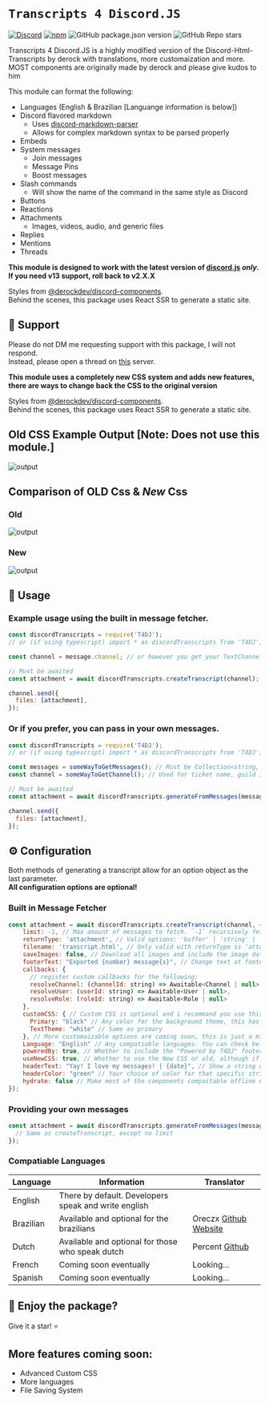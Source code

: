 # `Transcripts 4 Discord.JS` 

[![Discord](https://img.shields.io/discord/555474311637499955?label=discord)](https://discord.gg/rf5qN7C)
[![npm](https://img.shields.io/npm/dw/T4DJ)](http://npmjs.org/package/T4DJ)
![GitHub package.json version](https://img.shields.io/github/package-json/v/ItzDerock/T4DJ)
![GitHub Repo stars](https://img.shields.io/github/stars/ItzDerock/T4DJ?style=social)

Transcripts 4 Discord.JS is a highly modified version of the Discord-Html-Transcripts by derock with translations, more customaization and more. MOST components are originally made by derock and please give kudos to him

This module can format the following:
- Languages (English & Brazilian [Languange information is below])
- Discord flavored markdown
  - Uses [discord-markdown-parser](https://github.com/ItzDerock/discord-markdown-parser)
  - Allows for complex markdown syntax to be parsed properly
- Embeds
- System messages
  - Join messages
  - Message Pins
  - Boost messages
- Slash commands
  - Will show the name of the command in the same style as Discord
- Buttons
- Reactions
- Attachments
  - Images, videos, audio, and generic files
- Replies
- Mentions
- Threads

**This module is designed to work with the latest version of [discord.js](https://discord.js.org/#/) _only_. If you need v13 support, roll back to v2.X.X**

Styles from [@derockdev/discord-components](https://github.com/ItzDerock/discord-components).  
Behind the scenes, this package uses React SSR to generate a static site.

## 👋 Support

Please do not DM me requesting support with this package, I will not respond.  
Instead, please open a thread on [this](https://discord.gg/MZQN8QMJg8) server.

**This module uses a completely new CSS system and adds new features, there are ways to change back the CSS to the original version**

Styles from [@derockdev/discord-components](https://github.com/ItzDerock/discord-components).  
Behind the scenes, this package uses React SSR to generate a static site.

## Old CSS Example Output [Note: Does not use this module.]

![output](https://derock.media/r/6G6FIl.gif)

## Comparison of OLD Css & _New_ Css

### Old

![output](https://mdps.xyz/assets/Screenshot_2023-09-02_at_02.42.43.png)

### New

![output](https://mdps.xyz/assets/Screenshot_2023-09-02_at_02.42.09.png)

## 📝 Usage

### Example usage using the built in message fetcher.

```js
const discordTranscripts = require('T4DJ');
// or (if using typescript) import * as discordTranscripts from 'T4DJ';

const channel = message.channel; // or however you get your TextChannel

// Must be awaited
const attachment = await discordTranscripts.createTranscript(channel);

channel.send({
  files: [attachment],
});
```

### Or if you prefer, you can pass in your own messages.

```js
const discordTranscripts = require('T4DJ');
// or (if using typescript) import * as discordTranscripts from 'T4DJ';

const messages = someWayToGetMessages(); // Must be Collection<string, Message> or Message[]
const channel = someWayToGetChannel(); // Used for ticket name, guild icon, and guild name

// Must be awaited
const attachment = await discordTranscripts.generateFromMessages(messages, channel);

channel.send({
  files: [attachment],
});
```

## ⚙️ Configuration

Both methods of generating a transcript allow for an option object as the last parameter.  
**All configuration options are optional!**

### Built in Message Fetcher

```js
const attachment = await discordTranscripts.createTranscript(channel, {
    limit: -1, // Max amount of messages to fetch. `-1` recursively fetches.
    returnType: 'attachment', // Valid options: 'buffer' | 'string' | 'attachment' Default: 'attachment' OR use the enum ExportReturnType
    filename: 'transcript.html', // Only valid with returnType is 'attachment'. Name of attachment.
    saveImages: false, // Download all images and include the image data in the HTML (allows viewing the image even after it has been deleted) (! WILL INCREASE FILE SIZE USE IF NECESSCARY !)
    footerText: "Exported {number} message{s}", // Change text at footer, don't forget to put {number} to show how much messages got exported, and {s} for plural
    callbacks: {
      // register custom callbacks for the following:
      resolveChannel: (channelId: string) => Awaitable<Channel | null>,
      resolveUser: (userId: string) => Awaitable<User | null>,
      resolveRole: (roleId: string) => Awaitable<Role | null>
    },
    customCSS: { // Custom CSS is optional and i recommand you use this feature in a future update where theres way more options to use.
      Primary: "black" // Any color for the background theme, this has to be compatiable with the CSS Language.
      TextTheme: "white" // Same as primary
    }, // More customaizable options are coming soon, this is just a minor feature for now...
    Language: "English" // Any compatiable languages. You can check below for compatiable or upcoming translations
    poweredBy: true, // Whether to include the "Powered by T4DJ" footer
    useNewCSS: true, // Whether to use the New CSS or old, although if you are going for a realistic look to discord, use old.
    headerText: "Yay! I love my messages! | {date}", // Show a string on top of the transcript. Optional
    headerColor: "green" // Your choice of color for that specific string. Remember this color is for CSS. Which means whatever color system compatible with CSS can be used. Optional | Default is green
    hydrate: false // Make most of the components compaitable offline unless its a profile picture, emoji etc.
});
```

### Providing your own messages

```js
const attachment = await discordTranscripts.generateFromMessages(messages, channel, {
  // Same as createTranscript, except no limit
});
```

### Compatiable Languages
| Language    | Information |   Translator   |
| -------- | ------- | --------   |
| English  | There by default. Developers speak and write english    |                       |
| Brazilian | Available and optional for the brazilians     | Oreczx [Github](https://github.com/OreczXOfficial)  [Website](https://oreczxdev.xyz/)      |
| Dutch         |     Available and optional for those who speak dutch            |  Percent [Github](https://)                                        |
| French    | Coming soon eventually    |      Looking...                |
| Spanish    | Coming soon eventually    |      Looking...                |

## 🤝 Enjoy the package?

Give it a star! ⭐ 

## More features coming soon:
- Advanced Custom CSS
- More languages
- File Saving System
